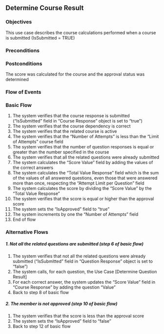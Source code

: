 ## Determine Course Result

### Objectives
This use case describes the course calculations performed when a course is submitted (IsSubmitted = TRUE)

### Preconditions

### Postconditions
The score was calculated for the course and the approval status was determined

### Flow of Events

### Basic Flow
   1. The system verifies that the course response is submitted (“IsSubmitted” field in “Course Response” object is set to “true”)
   2. The system verifies that the course dependency is correct 
   3. The system verifies that the related course is active
   4. The system verifies that the “Number of Attempts” is less than the “Limit of Attempts” course field
   5. The system verifies that the number of question responses is equal or greater than the number specified in the course
   6. The system verifies that all the related questions were already submitted
   7. The system calculates the “Score Value” field by adding the values of the correct answers
   8. The system calculates the “Total Value Response” field which is the sum of the values of all answered questions, even those that were answered more than once, respecting the “Attempt Limit per Question” field
   9. The system calculates the score by dividing the “Score Value” by the “Total Value Response”
   10. The system verifies that the score is equal or higher than the approval score
   11. The system sets the “IsApproved” field to “true”
   12. The system increments by one the “Number of Attempts” field
   13. End of flow

### Alternative Flows

##### 1. Not all the related questions are submitted (step 6 of basic flow)
   1. The system verifies that not all the related questions were already submitted (“IsSubmitted” field in “Question Response” object is set to “false”)
   2. The system calls, for each question, the Use Case [Determine Question Result]
   5. For each correct answer, the system updates the “Score Value” field in “Course Response” by adding the question “Value”   
   4. Back to step 8 of basic flow

##### 2. The member is not approved (step 10 of basic flow)
   1. The system verifies that the score is less than the approval score
   2. The system sets the “IsApproved” field to “false”
   3. Back to step 12 of basic flow
